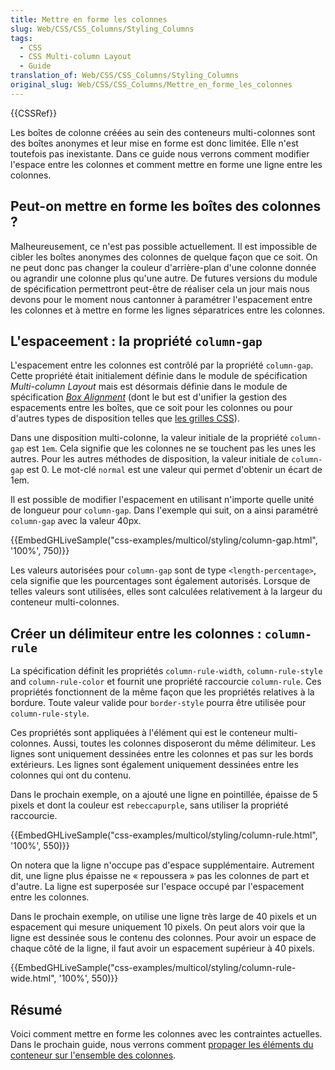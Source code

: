 ```yaml
---
title: Mettre en forme les colonnes
slug: Web/CSS/CSS_Columns/Styling_Columns
tags:
  - CSS
  - CSS Multi-column Layout
  - Guide
translation_of: Web/CSS/CSS_Columns/Styling_Columns
original_slug: Web/CSS/CSS_Columns/Mettre_en_forme_les_colonnes
---
```


{{CSSRef}}

Les boîtes de colonne créées au sein des conteneurs multi-colonnes sont des boîtes anonymes et leur mise en forme est donc limitée. Elle n'est toutefois pas inexistante. Dans ce guide nous verrons comment modifier l'espace entre les colonnes et comment mettre en forme une ligne entre les colonnes.

## Peut-on mettre en forme les boîtes des colonnes ?

Malheureusement, ce n'est pas possible actuellement. Il est impossible de cibler les boîtes anonymes des colonnes de quelque façon que ce soit. On ne peut donc pas changer la couleur d'arrière-plan d'une colonne donnée ou agrandir une colonne plus qu'une autre. De futures versions du module de spécification permettront peut-être de réaliser cela un jour mais nous devons pour le moment nous cantonner à paramétrer l'espacement entre les colonnes et à mettre en forme les lignes séparatrices entre les colonnes.

## L'espaceement : la propriété `column-gap`

L'espacement entre les colonnes est contrôlé par la propriété `column-gap`. Cette propriété était initialement définie dans le module de spécification _Multi-column Layout_ mais est désormais définie dans le module de spécification _[Box Alignment](/fr/docs/Web/CSS/CSS_Box_Alignment)_ (dont le but est d'unifier la gestion des espacements entre les boîtes, que ce soit pour les colonnes ou pour d'autres types de disposition telles que [les grilles CSS](/fr/docs/Web/CSS/CSS_Grid_Layout/Box_Alignment_in_CSS_Grid_Layout)).

Dans une disposition multi-colonne, la valeur initiale de la propriété `column-gap` est `1em`. Cela signifie que les colonnes ne se touchent pas les unes les autres. Pour les autres méthodes de disposition, la valeur initiale de `column-gap` est 0. Le mot-clé `normal` est une valeur qui permet d'obtenir un écart de 1em.

Il est possible de modifier l'espacement en utilisant n'importe quelle unité de longueur pour `column-gap`. Dans l'exemple qui suit, on a ainsi paramétré `column-gap` avec la valeur 40px.

{{EmbedGHLiveSample("css-examples/multicol/styling/column-gap.html", '100%', 750)}}

Les valeurs autorisées pour `column-gap` sont de type `<length-percentage>`, cela signifie que les pourcentages sont également autorisés. Lorsque de telles valeurs sont utilisées, elles sont calculées relativement à la largeur du conteneur multi-colonnes.

## Créer un délimiteur entre les colonnes : `column-rule`

La spécification définit les propriétés `column-rule-width`, `column-rule-style` and `column-rule-color` et fournit une propriété raccourcie `column-rule`. Ces propriétés fonctionnent de la même façon que les propriétés relatives à la bordure. Toute valeur valide pour `border-style` pourra être utilisée pour `column-rule-style`.

Ces propriétés sont appliquées à l'élément qui est le conteneur multi-colonnes. Aussi, toutes les colonnes disposeront du même délimiteur. Les lignes sont uniquement dessinées entre les colonnes et pas sur les bords extérieurs. Les lignes sont également uniquement dessinées entre les colonnes qui ont du contenu.

Dans le prochain exemple, on a ajouté une ligne en pointillée, épaisse de 5 pixels et dont la couleur est `rebeccapurple`, sans utiliser la propriété raccourcie.

{{EmbedGHLiveSample("css-examples/multicol/styling/column-rule.html", '100%', 550)}}

On notera que la ligne n'occupe pas d'espace supplémentaire. Autrement dit, une ligne plus épaisse ne « repoussera » pas les colonnes de part et d'autre. La ligne est superposée sur l'espace occupé par l'espacement entre les colonnes.

Dans le prochain exemple, on utilise une ligne très large de 40 pixels et un espacement qui mesure uniquement 10 pixels. On peut alors voir que la ligne est dessinée sous le contenu des colonnes. Pour avoir un espace de chaque côté de la ligne, il faut avoir un espacement supérieur à 40 pixels.

{{EmbedGHLiveSample("css-examples/multicol/styling/column-rule-wide.html", '100%', 550)}}

## Résumé

Voici comment mettre en forme les colonnes avec les contraintes actuelles. Dans le prochain guide, nous verrons comment [propager les éléments du conteneur sur l'ensemble des colonnes](/fr/docs/Web/CSS/CSS_Columns/Spanning_Columns).

